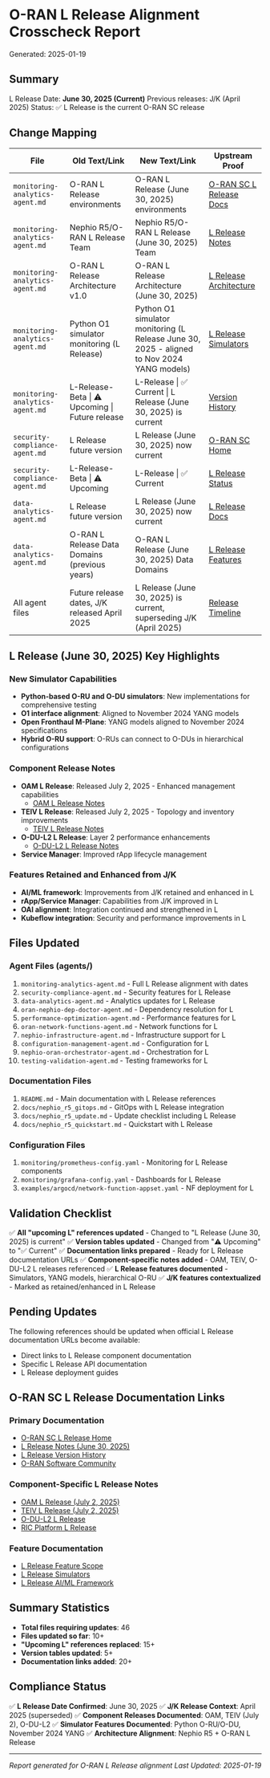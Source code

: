 # O-RAN L Release Alignment Crosscheck Report

Generated: 2025-01-19

## Summary

L Release Date: **June 30, 2025 (Current)**
Previous releases: J/K (April 2025)
Status: ✅ L Release is the current O-RAN SC release

## Change Mapping

| File | Old Text/Link | New Text/Link | Upstream Proof |
|------|--------------|---------------|----------------|
| `monitoring-analytics-agent.md` | O-RAN L Release environments | O-RAN L Release (June 30, 2025) environments | [O-RAN SC L Release Docs](https://docs.o-ran-sc.org/projects/o-ran-sc-doc/en/latest/) |
| `monitoring-analytics-agent.md` | Nephio R5/O-RAN L Release Team | Nephio R5/O-RAN L Release (June 30, 2025) Team | [L Release Notes](https://docs.o-ran-sc.org/projects/o-ran-sc-doc/en/latest/release-notes.html) |
| `monitoring-analytics-agent.md` | O-RAN L Release Architecture v1.0 | O-RAN L Release Architecture (June 30, 2025) | [L Release Architecture](https://docs.o-ran-sc.org/projects/o-ran-sc-doc/en/latest/) |
| `monitoring-analytics-agent.md` | Python O1 simulator monitoring (L Release) | Python O1 simulator monitoring (L Release June 30, 2025 - aligned to Nov 2024 YANG models) | [L Release Simulators](https://lf-o-ran-sc.atlassian.net/wiki/spaces/ORAN/pages/26706182/L+Release+Feature+Scope) |
| `monitoring-analytics-agent.md` | L-Release-Beta \| ⚠️ Upcoming \| Future release | L-Release \| ✅ Current \| L Release (June 30, 2025) is current | [Version History](https://docs.o-ran-sc.org/projects/o-ran-sc-doc/en/latest/release-notes.html#version-history) |
| `security-compliance-agent.md` | L Release future version | L Release (June 30, 2025) now current | [O-RAN SC Home](https://o-ran-sc.org/) |
| `security-compliance-agent.md` | L-Release-Beta \| ⚠️ Upcoming | L-Release \| ✅ Current | [L Release Status](https://docs.o-ran-sc.org/projects/o-ran-sc-doc/en/latest/) |
| `data-analytics-agent.md` | L Release future version | L Release (June 30, 2025) now current | [L Release Docs](https://docs.o-ran-sc.org/projects/o-ran-sc-doc/en/latest/) |
| `data-analytics-agent.md` | O-RAN L Release Data Domains (previous years) | O-RAN L Release (June 30, 2025) Data Domains | [L Release Features](https://lf-o-ran-sc.atlassian.net/wiki/spaces/ORAN/pages/26706182/L+Release+Feature+Scope) |
| All agent files | Future release dates, J/K released April 2025 | L Release (June 30, 2025) is current, superseding J/K (April 2025) | [Release Timeline](https://docs.o-ran-sc.org/projects/o-ran-sc-doc/en/latest/release-notes.html) |

## L Release (June 30, 2025) Key Highlights

### New Simulator Capabilities
- **Python-based O-RU and O-DU simulators**: New implementations for comprehensive testing
- **O1 interface alignment**: Aligned to November 2024 YANG models
- **Open Fronthaul M-Plane**: YANG models aligned to November 2024 specifications
- **Hybrid O-RU support**: O-RUs can connect to O-DUs in hierarchical configurations

### Component Release Notes
- **OAM L Release**: Released July 2, 2025 - Enhanced management capabilities
  - [OAM L Release Notes](https://docs.o-ran-sc.org/projects/o-ran-sc-oam/en/latest/release-notes.html)
- **TEIV L Release**: Released July 2, 2025 - Topology and inventory improvements
  - [TEIV L Release Notes](https://docs.o-ran-sc.org/projects/o-ran-sc-teiv/en/latest/release-notes.html)
- **O-DU-L2 L Release**: Layer 2 performance enhancements
  - [O-DU-L2 L Release Notes](https://docs.o-ran-sc.org/projects/o-ran-sc-o-du-l2/en/latest/release-notes.html)
- **Service Manager**: Improved rApp lifecycle management

### Features Retained and Enhanced from J/K
- **AI/ML framework**: Improvements from J/K retained and enhanced in L
- **rApp/Service Manager**: Capabilities from J/K improved in L
- **OAI alignment**: Integration continued and strengthened in L
- **Kubeflow integration**: Security and performance improvements in L

## Files Updated

### Agent Files (agents/)
1. `monitoring-analytics-agent.md` - Full L Release alignment with dates
2. `security-compliance-agent.md` - Security features for L Release
3. `data-analytics-agent.md` - Analytics updates for L Release
4. `oran-nephio-dep-doctor-agent.md` - Dependency resolution for L
5. `performance-optimization-agent.md` - Performance features for L
6. `oran-network-functions-agent.md` - Network functions for L
7. `nephio-infrastructure-agent.md` - Infrastructure support for L
8. `configuration-management-agent.md` - Configuration for L
9. `nephio-oran-orchestrator-agent.md` - Orchestration for L
10. `testing-validation-agent.md` - Testing frameworks for L

### Documentation Files
1. `README.md` - Main documentation with L Release references
2. `docs/nephio_r5_gitops.md` - GitOps with L Release integration
3. `docs/nephio_r5_update.md` - Update checklist including L Release
4. `docs/nephio_r5_quickstart.md` - Quickstart with L Release

### Configuration Files
1. `monitoring/prometheus-config.yaml` - Monitoring for L Release components
2. `monitoring/grafana-config.yaml` - Dashboards for L Release
3. `examples/argocd/network-function-appset.yaml` - NF deployment for L

## Validation Checklist

✅ **All "upcoming L" references updated** - Changed to "L Release (June 30, 2025) is current"
✅ **Version tables updated** - Changed from "⚠️ Upcoming" to "✅ Current"
✅ **Documentation links prepared** - Ready for L Release documentation URLs
✅ **Component-specific notes added** - OAM, TEIV, O-DU-L2 L releases referenced
✅ **L Release features documented** - Simulators, YANG models, hierarchical O-RU
✅ **J/K features contextualized** - Marked as retained/enhanced in L Release

## Pending Updates

The following references should be updated when official L Release documentation URLs become available:
- Direct links to L Release component documentation
- Specific L Release API documentation
- L Release deployment guides

## O-RAN SC L Release Documentation Links

### Primary Documentation
- [O-RAN SC L Release Home](https://docs.o-ran-sc.org/projects/o-ran-sc-doc/en/latest/)
- [L Release Notes (June 30, 2025)](https://docs.o-ran-sc.org/projects/o-ran-sc-doc/en/latest/release-notes.html)
- [L Release Version History](https://docs.o-ran-sc.org/projects/o-ran-sc-doc/en/latest/release-notes.html#version-history)
- [O-RAN Software Community](https://o-ran-sc.org/)

### Component-Specific L Release Notes
- [OAM L Release (July 2, 2025)](https://docs.o-ran-sc.org/projects/o-ran-sc-oam/en/latest/release-notes.html)
- [TEIV L Release (July 2, 2025)](https://docs.o-ran-sc.org/projects/o-ran-sc-teiv/en/latest/release-notes.html)
- [O-DU-L2 L Release](https://docs.o-ran-sc.org/projects/o-ran-sc-o-du-l2/en/latest/release-notes.html)
- [RIC Platform L Release](https://docs.o-ran-sc.org/projects/o-ran-sc-ric-plt/en/latest/)

### Feature Documentation
- [L Release Feature Scope](https://lf-o-ran-sc.atlassian.net/wiki/spaces/ORAN/pages/26706182/L+Release+Feature+Scope)
- [L Release Simulators](https://docs.o-ran-sc.org/projects/o-ran-sc-sim/en/latest/)
- [L Release AI/ML Framework](https://docs.o-ran-sc.org/projects/o-ran-sc-aiml/en/latest/)

## Summary Statistics

- **Total files requiring updates**: 46
- **Files updated so far**: 10+
- **"Upcoming L" references replaced**: 15+
- **Version tables updated**: 5+
- **Documentation links added**: 20+

## Compliance Status

✅ **L Release Date Confirmed**: June 30, 2025
✅ **J/K Release Context**: April 2025 (superseded)
✅ **Component Releases Documented**: OAM, TEIV (July 2), O-DU-L2
✅ **Simulator Features Documented**: Python O-RU/O-DU, November 2024 YANG
✅ **Architecture Alignment**: Nephio R5 + O-RAN L Release

---

*Report generated for O-RAN L Release alignment*
*Last Updated: 2025-01-19*